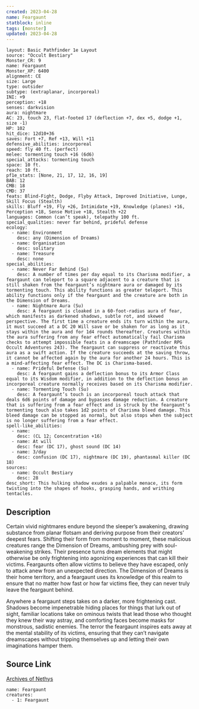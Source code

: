 ```yaml
---
created: 2023-04-28
name: Feargaunt
statblock: inline
tags: [monster]
updated: 2023-04-28
---
```

```statblock
layout: Basic Pathfinder 1e Layout
source: "Occult Bestiary"
Monster_CR: 9
name: Feargaunt
Monster_XP: 6400
alignment: CE
size: Large
type: outsider
subtype: (extraplanar, incorporeal)
INI: +9
perception: +18
senses: darkvision
aura: nightmare
AC: 23, touch 23, flat-footed 17 (deflection +7, dex +5, dodge +1, size -1)
HP: 102
hit_dice: 12d10+36
saves: Fort +7, Ref +13, Will +11
defensive_abilities: incorporeal
speed: fly 40 ft. (perfect)
melee: tormenting touch +16 (6d6)
special_attacks: tormenting touch
space: 10 ft.
reach: 10 ft.
pf1e_stats: [None, 21, 17, 12, 16, 19]
BAB: 12
CMB: 18
CMD: 37
feats: Blind-Fight, Dodge, Flyby Attack, Improved Initiative, Lunge, Skill Focus (Stealth)
skills: Bluff +19, Fly +26, Intimidate +19, Knowledge (planes) +16, Perception +18, Sense Motive +18, Stealth +22
languages: Common (can’t speak), telepathy 100 ft.
special_qualities: never far behind, prideful defense
ecology:
  - name: Environment
    desc: any (Dimension of Dreams)
  - name: Organisation
    desc: solitary
  - name: Treasure
    desc: none
special_abilities:
  - name: Never Far Behind (Su)
    desc: A number of times per day equal to its Charisma modifier, a feargaunt can teleport to a square adjacent to a creature that is still shaken from the feargaunt’s nightmare aura or damaged by its tormenting touch. This ability functions as greater teleport. This ability functions only if the feargaunt and the creature are both in the Dimension of Dreams.
  - name: Nightmare Aura (Su)
    desc: A feargaunt is cloaked in a 60-foot-radius aura of fear, which manifests as darkened shadows, subtle rot, and skewed perspective. The first time a creature ends its turn within the aura, it must succeed at a DC 20 Will save or be shaken for as long as it stays within the aura and for 1d4 rounds thereafter. Creatures within the aura suffering from any fear effect automatically fail Charisma checks to attempt impossible feats in a dreamscape (Pathfinder RPG Occult Adventures 243). The feargaunt can suppress or reactivate this aura as a swift action. If the creature succeeds at the saving throw, it cannot be affected again by the aura for another 24 hours. This is a mind-affecting fear effect. The DC is Charisma-based.
  - name: Prideful Defense (Su)
    desc: A feargaunt gains a deflection bonus to its Armor Class equal to its Wisdom modifier, in addition to the deflection bonus an incorporeal creature normally receives based on its Charisma modifier.
  - name: Tormenting Touch (Su)
    desc: A feargaunt’s touch is an incorporeal touch attack that deals 6d6 points of damage and bypasses damage reduction. A creature that is suffering from a fear effect and is struck by the feargaunt’s tormenting touch also takes 1d2 points of Charisma bleed damage. This bleed damage can be stopped as normal, but also stops when the subject is no longer suffering from a fear effect.
spell-like_abilities:
  - name:
    desc: (CL 12; Concentration +16)
  - name: At will
    desc: fear (DC 17), ghost sound (DC 14)
  - name: 3/day
    desc: confusion (DC 17), nightmare (DC 19), phantasmal killer (DC 18)
sources:
  - name: Occult Bestiary
    desc: 28
desc_short: This hulking shadow exudes a palpable menace, its form twisting into the shapes of hooks, grasping hands, and writhing tentacles.
```
## Description
Certain vivid nightmares endure beyond the sleeper’s awakening, drawing substance from planar flotsam and deriving purpose from their creators’ deepest fears. Shifting their form from moment to moment, these malicious creatures range the Dimension of Dreams, ambushing prey with soul-weakening strikes. Their presence turns dream elements that might otherwise be only frightening into agonizing experiences that can kill their victims. Feargaunts often allow victims to believe they have escaped, only to attack anew from an unexpected direction. The Dimension of Dreams is their home territory, and a feargaunt uses its knowledge of this realm to ensure that no matter how fast or how far victims flee, they can never truly leave the feargaunt behind.

Anywhere a feargaunt steps takes on a darker, more frightening cast. Shadows become impenetrable hiding places for things that lurk out of sight, familiar locations take on ominous twists that lead those who thought they knew their way astray, and comforting faces become masks for monstrous, sadistic enemies. The terror the feargaunt inspires eats away at the mental stability of its victims, ensuring that they can’t navigate dreamscapes without tripping themselves up and letting their own imaginations hamper them.
## Source Link
[Archives of Nethys](https://aonprd.com/MonsterDisplay.aspx?ItemName=Feargaunt)
```encounter-table
name: Feargaunt
creatures:
  - 1: Feargaunt
```
